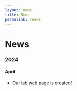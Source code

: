 ```yaml
---
layout: news
title: News
permalink: /news
---
```


# News

### 2024

#### April
- Our lab web page is created!
